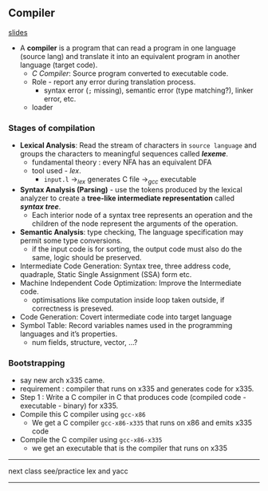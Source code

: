 ## Compiler 
[slides](../../../Downloads/Introduction.pdf)
- A **compiler** is a program that can read a program in one language (source lang) and translate it into an equivalent program in another language (target code).
  - *C Compiler*: Source program converted to executable code.
  - Role - report any error during translation process.
    - syntax error (`;` missing), semantic error (type matching?), linker error, etc.
  - loader

### Stages of compilation
- **Lexical Analysis**: Read the stream of characters in `source language` and groups the characters to meaningful sequences called ***lexeme***.
  - fundamental theory : every NFA has an equivalent DFA
  - tool used - *lex*.
    - `input.l` $\rightarrow_{lex}$ generates C file $\rightarrow_{gcc}$ executable
- **Syntax Analysis (Parsing)** - use the tokens produced by the lexical analyzer to create a **tree-like intermediate representation** called ***syntax tree***.
  - Each interior node of a syntax tree represents an operation and the children of the node represent the arguments of the operation.
- **Semantic Analysis**: type checking, The language specification may permit some type conversions.
  - if the input code is for sorting, the output code must also do the same, logic should be preserved.
- Intermediate Code Generation: Syntax tree, three address code, quadraple, Static Single Assignment (SSA) form etc.
- Machine Independent Code Optimization: Improve the Intermediate code.
  - optimisations like  computation inside loop taken outside, if correctness is preseved.
- Code Generation: Covert intermediate code into target language
- Symbol Table: Record variables names used in the programming languages and it’s properties.
  - num fields, structure, vector, ...?

### Bootstrapping
- say new arch x335 came.
- requirement : compiler that runs on x335 and generates code for x335.
- Step 1 : Write a C compiler in C that produces code (compiled code - executable - binary) for x335.
- Compile this C compiler using `gcc-x86`
  - We get a C compiler `gcc-x86-x335` that runs on x86 and emits x335 code
- Compile the C compiler using `gcc-x86-x335`
  - we get an executable that is the compiler that runs on x335


------

next class
see/practice lex and yacc

------